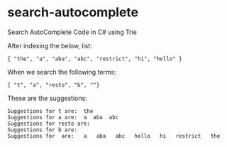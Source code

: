 # search-autocomplete
Search AutoComplete Code in C# using Trie

After indexing the below, list:
```
{ "the", "a", "aba", "abc", "restrict", "hi", "hello" }
```

When we search the following terms:
```
{ "t", "a", "resto", "b", ""}
```

These are the suggestions: 

```
Suggestions for t are:  the
Suggestions for a are:  a  aba  abc
Suggestions for resto are:
Suggestions for b are:
Suggestions for  are:   a   aba   abc   hello   hi   restrict   the
```

